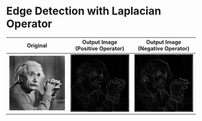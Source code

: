 # Edge Detection with Laplacian Operator

| **Original**              | **Output Image (Positive Operator)** | **Output Image (Negative Operator)** | 
|---------------------------|--------------------------------------|--------------------------------------|
| ![Original](input_image.jpg) | ![Positive Operator](output_image_pos.jpg) | ![Negative Operator](output_image_neg.jpg) | 
